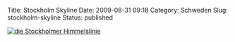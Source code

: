 Title: Stockholm Skyline
Date: 2009-08-31 09:18
Category: Schweden
Slug: stockholm-skyline
Status: published

[![die Stockholmer
Himmelslinie](/pic/gamlastanskyline_s.jpg "Die Stockholmer Himmelslinie")](/pic/gamlastanskyline_l.jpg)

